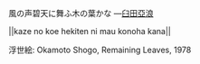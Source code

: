 風の声碧天に舞ふ木の葉かな
—[臼田亞浪](https://ja.wikipedia.org/wiki/臼田亞浪)

||kaze no koe hekiten ni mau konoha kana||

浮世絵: Okamoto Shogo, Remaining Leaves, 1978